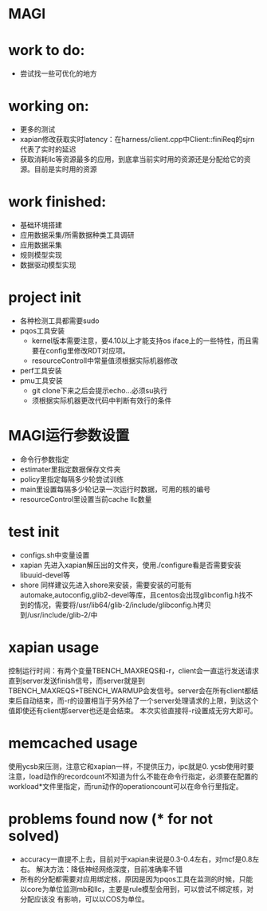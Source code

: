 # MAGI
# work to do:
  - 尝试找一些可优化的地方
# working on:  
  - 更多的测试
  - xapian修改获取实时latency：在harness/client.cpp中Client::finiReq的sjrn代表了实时的延迟
  - 获取消耗llc等资源最多的应用，到底拿当前实时用的资源还是分配给它的资源。目前是实时用的资源
# work finished:
  - 基础环境搭建
  - 应用数据采集/所需数据种类工具调研
  - 应用数据采集
  - 规则模型实现
  - 数据驱动模型实现
  
# project init
  - 各种检测工具都需要sudo
  - pqos工具安装
    - kernel版本需要注意，要4.10以上才能支持os iface上的一些特性，而且需要在config里修改RDT对应项。
    - resourceControll中常量值须根据实际机器修改
  - perf工具安装
  - pmu工具安装
    - git clone下来之后会提示echo...必须su执行
    - 须根据实际机器更改代码中判断有效行的条件

# MAGI运行参数设置
  - 命令行参数指定
  - estimater里指定数据保存文件夹
  - policy里指定每隔多少轮尝试训练
  - main里设置每隔多少轮记录一次运行时数据，可用的核的编号
  - resourceControl里设置当前cache llc数量
  
# test init
  - configs.sh中变量设置
  - xapian
    先进入xapian解压出的文件夹，使用./configure看是否需要安装libuuid-devel等
  - shore
    同样建议先进入shore来安装，需要安装的可能有automake,autoconfig,glib2-devel等库，且centos会出现glibconfig.h找不到的情况，需要将/usr/lib64/glib-2/include/glibconfig.h拷贝到/usr/include/glib-2/中

# xapian usage
控制运行时间：有两个变量TBENCH_MAXREQS和-r，client会一直运行发送请求直到server发送finish信号，而server就是到TBENCH_MAXREQS+TBENCH_WARMUP会发信号。server会在所有client都结束后自动结束，而-r的设置相当于另外给了一个server处理请求的上限，到达这个值即使还有client那server也还是会结束。
本次实验直接将-r设置成无穷大即可。

# memcached usage
使用ycsb来压测，注意它和xapian一样，不提供压力，ipc就是0.
ycsb使用时要注意，load动作的recordcount不知道为什么不能在命令行指定，必须要在配置的workload\*文件里指定，而run动作的operationcount可以在命令行里指定。

# problems found now (* for not solved)
  - accuracy一直提不上去，目前对于xapian来说是0.3-0.4左右，对mcf是0.8左右。
    解决方法：降低神经网络深度，目前准确率不错
  - 所有的分配都需要对应用绑定核，原因是因为pqos工具在监测的时候，只能以core为单位监测mb和llc，主要是rule模型会用到，可以尝试不绑定核，对分配应该没     有影响，可以以COS为单位。

